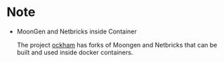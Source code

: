 # Note #

* MoonGen and Netbricks inside Container

    The project [ockham](https://github.com/williamofockham) has forks of Moongen and Netbricks that can be built and used
    inside docker containers.
